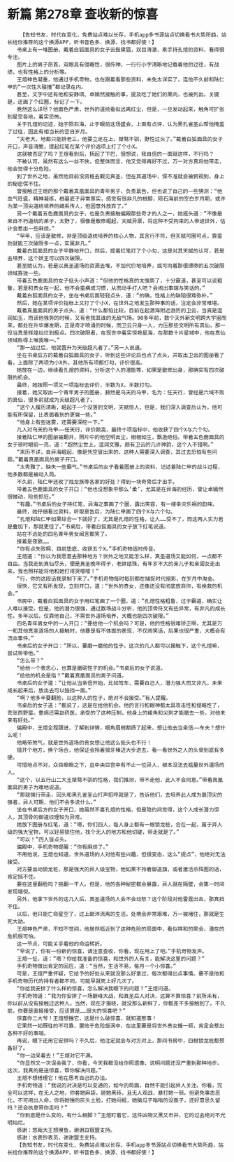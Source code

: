 # 新篇 第278章 查收新的惊喜
        【告知书友，时代在变化，免费站点难以长存，手机app多书源站点切换看书大势所趋，站长给你推荐的这个换源APP，听书音色多、换源、找书都好使！】
       书桌上有一堆图册，戴着白狐面具的女子云鬓黛眉，双目清澈，素手持孔煊的资料，看得很专注。
       图片上的男子昂首，双眼具有侵略性，很传神，一行行小字清晰地记载着他的过往，有战绩，也有性格上的分析等。
       王煊神色凝重，他通过手机奇物，也在跟着看那些资料，未免太详实了，连他不久前和陆仁甲的“一次性大碰撞”都记录在内。
       甚至，文字中还有他和安静琪、卓嫣然接触的事，提及吃了她们的果肉，也被列出。关键是，还画了个红圈，标记了一下。
       竟然这么详尽？他面色严肃，世外的道统看似远离红尘，但是，一旦发动起来，触角可扩张到星空各地，着实恐怖。
       关于孔煊的记述，始于陨石海，止于眼前这场盛会，上面有点评，认为黑孔雀圣山帮他掩盖了过往，因此有相当长的空白岁月。
       “天老大，地都只能排老三，他要立足在上，桀骜不驯，野性过头了。”戴着白狐面具的女子开口，声音清脆，提起红笔在某个评价选项上打了个小X。
       这就被否定了吗？王煊看到后，扬起了下巴，很想说，我自信的一面就这样，不行吗？
       不被认可，虽然有这么一丝不快，但整体而言，他又觉得再好不过，万一对方真将他带走，他会觉得十分危险。
       到了世外之地，虽然他目前没资格去觐见真圣，但在其道场中，保不准就会被俯视到，身上的秘密保不住。
       曾接触过王煊的那个戴着真凰面具的青年男子，负责禀告，但也说了自己的一些猜测：“他血气旺盛，精神凝练，根基底子异常厚实，感觉有很非凡的根脚，陨石海前的空白岁月期，或许为某一顶尖道统培养的嫡系传人，但因意外放弃了。”
       另一个戴着五色鹿面具的女子，也是负责接触偏殿那些奇才的人之一，她摇头道：“不像是来自不朽道统的弟子，太野了，很像是散修崛起，天赋异禀，将这种不受拘束的人带进世外，估计会惹出一些麻烦。”
       “早年，应该是散修，非是顶级道统培养的核心人物，其言行不符，但天赋可圈可点，靠蛮劲就能三次破限多一点，实属非凡。”
       戴着白狐面具的女子平静地开口，然后，提着红笔打了个小勾，这是对其天赋的认可，若是去培养，这个妖王可以四次破限。
       甚至她认为，若是以真圣道场的资源去堆，不加代价地培养，或可向着那很缥缈的五次破限领域靠拢一些。
       带着五色鹿面具的女子低头小声道：“但他的性格真的太强势了，十分霸道，甚至可以说粗鲁，若是和贵女在一起，他不会蛮横成习惯，从而动手打人吧？会闹出事端与笑话的。”
       戴着白狐面具的女子，坐在书桌后面轻轻点头，道：“的确，性格上的缺陷很难弥补。”
       然后，她在某项评价指标上又打了个小X，在世外之地发生那种事的话，注定会非常难堪。
       戴着真凰面具的男子点头，道：“什么都怕比较，目前在起源海附近游历的卫云，当真是温润如玉，而该他强势的时候，又有舍我其谁的无敌气场。90多年前，数个天外新文明跨大宇宙而来，都处在升华爆发期，正是奇才喷涌的时候，而卫云只身一人，力压那些文明所有真仙，那一役当真是辉煌灿烂到极点。四次破限者，在现世中着实惊艳星海，在那数十片星域中，他在真仙领域称得上唯我唯一。”
       “那一战过后，他就晋升为天级超凡者了。”另一人说道。
       坐在书桌后方的戴着白狐面具的女子，听到这些评论后也点了点头，并取出卫云的图册看了看，上面除了两项为小X外，其他所有项都打勾，评价很高。
       她放在一边，继续看孔煊的资料，分析这个人的潜能等，如果是散修出身，那确实有四次破限的机会。
       最终，她按照一项又一项指标去评价，半数为X，半数打勾。
       接着，她又取出一个青年男子的图册，赫然是乌天的马甲，名为：任天行，曾经是六域不败的真仙，很多前就成为天级超凡者了。
       “这个人履历清晰，崛起于一个没落的文明，天赋惊人，但是，我们深入调查后认为，他可能有所保留，比表面看到的更强一些。”
       “他身上有些迷雾，还需要深挖一下。”
       几人对乌天的马甲——任天行，评价颇高，最终十项指标中，他收获了四个X与六个勾。
       接着陆仁甲的图册被翻开，照片中的他空明出尘，栩栩如生，飘逸绝俗。带着五色鹿面具的女子顿时眼前一亮，道：“超然尘世上，温润文雅，颇有卫云的几许神韵，这个人不错啊。”
       “来历不详，自异海崛起，像是凭空冒出来的，这种人需要深入调查，其过去恐怕有些问题。”戴着真凰面具的男子开口。
       “太秀雅了，缺失一些霸气。”书桌后的女子看着图册上的资料，记述着陆仁甲的战斗过程，他多数都是被动入局。
       不久前，陆仁甲还收了烛龙族等各家的好处？得到一块奇骨后才出手。
       带着五色鹿面具的女子开口：“他也没想象中那么‘柔’，尤其是在异海的经历，曾让卓嫣然很被动，险些抓狂。”
       “有趣。”书桌后的女子持红笔，异海之事画了个圈，露出笑容，有一缕幸灾乐祸的韵味。
       最终，她仔细看过资料，听取禀告后，为陆仁甲画了四个X与六个勾。
       “孔煊和陆仁甲如果综合一下就好了，尤其是孔煊的性格，让人……受不了，而这两人实力若是叠加下，那就更佳了。”书桌后，带着白狐面具的女子放下红笔说道。
       站在不远处的四名青年男女闻言都笑了。
       接着是夜歌……
       “你有点失败啊，目前垫底，收获五个X。”手机奇物适时传音。
       王煊道：“你以为我愿意去那种地方？世外之地又能怎么样，真圣道场又能如何，一点都不自由。当我走到真仙尽头，便是真圣晚年得子，老蚌结珠，有年岁不大的亲儿子和亲闺女走出来，我也照样能将他和她打得哭嘤嘤！”
       “行，你的这段话我录制下来了。”手机奇物每时每刻都在捕捉时代缩影，在岁月中淘金。
       很快，它又有所发现，立刻开口，道：“世外的贵女，还像还没有彻底放弃你，有挽救的机会。”
       书房中，戴着白狐面具的女子用红笔画了一个圈，道：“孔煊性格粗鲁，过于霸道，确实让人难以接受。但是，他的潜力很强，通过数场战斗分析，他的顶骨符文有些异常，有非凡的成长性。多年以后，仅靠他自己，不需世外道场培养，大概也能四次破限。”
       四名青年男女中的一人开口：“要给他一个机会吗？可是，他的性格很难矫正啊，尤其是万一和其他真圣道场的人接触时，他要是有不体面的表现，不仅闹笑话，后果也很严重，大概会有流血事件。”
       书桌后的女子开口：“所以，要磨一磨他的性子。这次的几人都可以接触下，这个孔煊嘛，尝试带带他。”
       “怎么带？”
       “给他一个表忠心，也算是磨砺性子的机会。”书桌后的女子说道。
       “给他的机会是指？”戴着真凰面具的男子问道。
       书桌后的女子道：“让他从当亲信开始，比如驾车，需要自己人，潜力强大而又非凡，未来成长起来后，放出去可以独挡一面。”
       “啊？他多半要翻脸，以这种人的性子，绝对不会接受。”有人提醒。
       书桌后的女子道：“都说了，这是在给他机会。他的言行和眼神都太具攻击性和侵略性了，乖张而野蛮。重病还需勐药医，承受的了这种压制，他身上的棱角和尖刺才能磨去一些，对他未来有好处。”
       偏殿中，王煊全程跟进，了解到详情，眼角眉梢都扬了起来，想让他去当亲信——车夫？想什么呢！
       他略带煞气，就是世外道场的贵女想让他这么低头也不行！
       错开个地方，换个场合，他保证会拎着狼牙棒迈大步进去，看一看世外之人的头骨到底有多硬。
       可惜地点不对，众目睽睽之下，且中央巨宫中有不止一位异人，根本没法去掂量世外道场的人。
       “这个，以五行山二大王桀骜不驯的性格，我们推测，带不走他，此人不会同意。”带着真凰面具的男子为难地说道。
       “那就强行带走，回头和黑孔雀圣山打声招呼就是了，告诉他们，去培养此人成为最顶尖的强者，异人可期，他们不会多说什么。”
       坐在书桌后方的女子开口，她虽然不喜孔煊的性格，但是隐约间觉得，这个人成长潜力惊人，其顶骨的御道纹理较为异常。
       她放下图册与红笔，道：“嗯，你们四人，每人身上都有一根锁龙桩，合在一起，属于异人级的强大宝物，可以轻易锁住他，找个无人的地方和他切磋，带走就是了。”
       “可以！”四人皆点头。
       偏殿中，手机奇物提醒：“你有麻烦了。”
       不用他说，王煊也知道，世外道场的人对他有些兴趣，但很变态，这么“提点”，他绝对无法接受。
       对方要出动锁龙桩，那是强大的异人级宝物，他如果不拎着御道旗，或者激活杀阵图的话，肯定挡不住。
       要在这里翻脸吗？挑翻一干人。但是，他的各种秘密都会暴露，异人就在隔壁，会第一时间发现端倪。
       另外，他拿下世外的这几人后，真圣道场的人会不会动怒？这个阶段对他雷霆出击，那真挡不住。
       以后，他只能亡命星空了，过上颠沛流离的生活，处境会非常艰难，万一被堵住，那就是生死大劫。
       王煊神色严肃，不知不觉间，他居然临近到了这种危险的局面中，看似祥和的聚会，潜在的危机很可怕。
       这一节点，可能关乎着他的命运转折。
       “早说了，你有一份新的惊喜，请注意查收，你看，现在用上了吧。”手机奇物发声。
       王煊一怔，道：“嗯？你给我准备的惊喜，和世外的人有关，能解决这里的问题？”
       手机奇物做出肯定的回应，道：“当然，生活不易，每月一个小惊喜。”
       可是，王煊严重怀疑，它给予的好处从来就没那么好拿过，每次都得出点事情。要不是他和手机奇物历代的持有者都不同，可能早就死上好几次了。
       “你给我安排了什么样的惊喜，怎么解决我眼下的问题？”王煊问道。
       手机奇物道：“我为你安排了一场巅峰大战，和真圣后人对决，这算不算惊喜？前所未有，你以前从没有接触过这种人。当然，现在才揭晓，就没那么新鲜了，你都差不多接触到了。不久前，你要是直接接受，应该算是……很大的惊喜吧？”
       惊喜你二大爷！王煊想捶它，这是什么破惊喜，就知道惹事！
       它果然一如既往的不可靠，置他于危险旋涡中，在这里要是将世外贵女捶一顿，肯定会惹出各种不好的事端。
       再说，眼下还用它安排吗？不久后，他注定就会与对方对上，那间书房中，四根锁龙桩都预备好了。
       “你一边呆着去！”王煊对它不满。
       “你显然又一次误会我了，你看，今天我都没给你照遗像，说明问题还没严重到那种地步。这次，我真的是送惊喜，帮你解决问题。”
       王煊不想搭理它！他在思考自己的办法。
       手机奇物道：“我说的对决是可以变通的，如今的局面，自然不能引起异人关注。你看，完全可以这样，在无人之地，你套她麻袋，砸她黑砖，且无人观战，暴打她一顿。但避免事态恶化，不可闹出人命，你将她捶的灰头土脸，打她闷棍，她脑瓜子嗡嗡的没面子，还好意思久留吗？还会执意带你走吗？”
       “你到底是什么变的，有什么根脚？”王煊盯着它，这件凶物又黑又市井，它的过去绝对不光明灿烂。
       感谢：悠哉大王想摸鱼，谢谢白银盟支持。
       感谢：水表抄表员，谢谢盟主支持。
       【告知书友，时代在变化，免费站点难以长存，手机app多书源站点切换看书大势所趋，站长给你推荐的这个换源APP，听书音色多、换源、找书都好使！】
